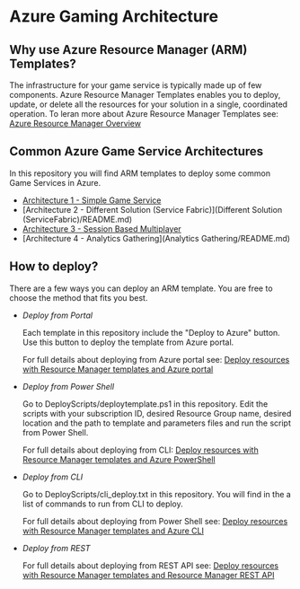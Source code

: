 # Azure Gaming Architecture

## Why use Azure Resource Manager (ARM) Templates?
The infrastructure for your game service is typically made up of few components. Azure Resource Manager Templates enables you to deploy, update, or delete all the resources for your solution in a single, coordinated operation. 
To leran more about Azure Resource Manager Templates see: [Azure Resource Manager Overview](https://docs.microsoft.com/en-us/azure/azure-resource-manager/resource-group-overview)

## Common Azure Game Service Architectures
In this repository you will find ARM templates to deploy some common Game Services in Azure.

* [Architecture 1 - Simple Game Service](SimpleGameService/README.md)
* [Architecture 2 - Different Solution (Service Fabric)](Different Solution (ServiceFabric)/README.md)
* [Architecture 3 - Session Based Multiplayer](SessionBasedMultiplayer/README.md)
* [Architecture 4 - Analytics Gathering](Analytics Gathering/README.md)

## How to deploy?

There are a few ways you can deploy an ARM template. You are free to choose the method that fits you best.

* *Deploy from Portal*

  Each template in this repository include the "Deploy to Azure" button. Use this button to deploy the template from Azure portal.

  For full details about deploying from Azure portal see:
  [Deploy resources with Resource Manager templates and Azure portal](https://docs.microsoft.com/en-us/azure/azure-resource-manager/resource-group-template-deploy-portal)

* *Deploy from Power Shell*

  Go to DeployScripts/deploytemplate.ps1 in this repository. Edit the scripts with your subscription ID, desired Resource Group name, desired location and the path to template and parameters files and run the script from Power Shell.

  For full details about deploying from CLI:
  [Deploy resources with Resource Manager templates and Azure PowerShell](https://docs.microsoft.com/en-us/azure/azure-resource-manager/resource-group-template-deploy)

* *Deploy from CLI*

  Go to DeployScripts/cli_deploy.txt in this repository. You will find in the a list of commands to run from CLI to deploy. 

  For full details about deploying from Power Shell see:
  [Deploy resources with Resource Manager templates and Azure CLI](https://docs.microsoft.com/en-us/azure/azure-resource-manager/resource-group-template-deploy-cli)

* *Deploy from REST*

  For full details about deploying from REST API see:
  [Deploy resources with Resource Manager templates and Resource Manager REST API](https://docs.microsoft.com/en-us/azure/azure-resource-manager/resource-group-template-deploy-rest)
